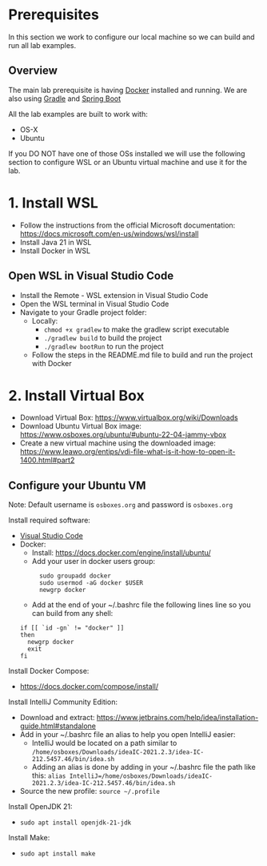 # Prerequisites

In this section we work to configure our local machine so we can build and run all lab examples.

## Overview
The main lab prerequisite is having [Docker](https://www.docker.com/) installed and running. 
We are also using [Gradle](https://gradle.org/) and [Spring Boot](https://gradle.org/)

All the lab examples are built to work with:
* OS-X
* Ubuntu

If you DO NOT have one of those OSs installed we will use the following section to configure WSL or an Ubuntu virtual machine and use it for the lab.

# 1. Install WSL
  * Follow the instructions from the official Microsoft documentation: https://docs.microsoft.com/en-us/windows/wsl/install
  * Install Java 21 in WSL
  * Install Docker in WSL

## Open WSL in Visual Studio Code
  * Install the Remote - WSL extension in Visual Studio Code
  * Open the WSL terminal in Visual Studio Code
  * Navigate to your Gradle project folder:
    * Locally:
      * ```chmod +x gradlew``` to make the gradlew script executable
      * ```./gradlew build``` to build the project
      * ```./gradlew bootRun``` to run the project
    * Follow the steps in the README.md file to build and run the project with Docker


# 2. Install Virtual Box

* Download Virtual Box: https://www.virtualbox.org/wiki/Downloads
* Download Ubuntu Virtual Box image: https://www.osboxes.org/ubuntu/#ubuntu-22-04-jammy-vbox
* Create a new virtual machine using the downloaded image: https://www.leawo.org/entips/vdi-file-what-is-it-how-to-open-it-1400.html#part2

## Configure your Ubuntu VM
Note: Default username is `osboxes.org` and password is `osboxes.org`

Install required software:
* [Visual Studio Code](https://code.visualstudio.com/docs/setup/linux)
* Docker: 
    * Install: https://docs.docker.com/engine/install/ubuntu/
    * Add your user in docker users group: 
      ```
        sudo groupadd docker
        sudo usermod -aG docker $USER
        newgrp docker
      ```
    * Add at the end of your ~/.bashrc file the following lines line so you can build from any shell: 
    ```# Switch groups, but only if necessary
    if [[ `id -gn` != "docker" ]]
    then
      newgrp docker
      exit
    fi
    ```

Install Docker Compose:
* https://docs.docker.com/compose/install/

Install IntelliJ Community Edition: 
* Download and extract: https://www.jetbrains.com/help/idea/installation-guide.html#standalone 
* Add in your ~/.bashrc file an alias to help you open IntelliJ easier:
  * IntelliJ would be located on a path similar to `/home/osboxes/Downloads/ideaIC-2021.2.3/idea-IC-212.5457.46/bin/idea.sh`
  * Adding an alias is done by adding in your ~/.bashrc file the path like this: ```alias IntelliJ=/home/osboxes/Downloads/ideaIC-2021.2.3/idea-IC-212.5457.46/bin/idea.sh```
* Source the new profile: `source ~/.profile`

Install OpenJDK 21:  
* `sudo apt install openjdk-21-jdk`

Install Make: 
* `sudo apt install make`
